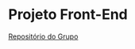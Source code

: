# Projeto Front-End 

[Repositório do Grupo](https://github.com/Projetos-de-Extensao/PFE_24.2_8002_Swap)